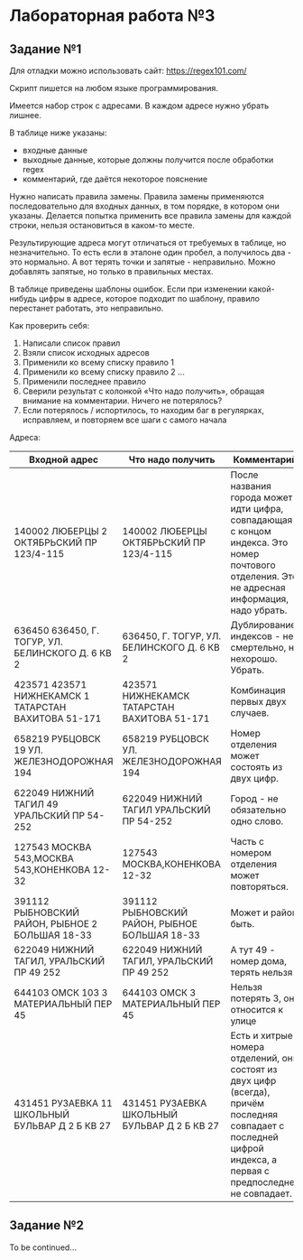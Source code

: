 # Лабораторная работа №3

## Задание №1

Для отладки можно использовать сайт: https://regex101.com/

Скрипт пишется на любом языке программирования.

Имеется набор строк с адресами. В каждом адресе нужно убрать лишнее. 

В таблице ниже указаны:
+ входные данные
+ выходные данные, которые должны получится после обработки regex
+ комментарий, где даётся некоторое пояснение

Нужно написать правила замены. Правила замены применяются последовательно для входных данных, в том порядке, в котором они указаны. Делается попытка применить все правила замены для каждой строки, нельзя остановиться в каком-то месте.

Результирующие адреса могут отличаться от требуемых в таблице, но незначительно. То есть если в эталоне один пробел, а получилось два - это нормально. А вот терять точки и запятые - неправильно. Можно добавлять запятые, но только в правильных местах.

В таблице приведены шаблоны ошибок. Если при изменении какой-нибудь цифры в адресе, которое подходит по шаблону, правило перестанет работать, это неправильно.

Как проверить себя:

1. Написали список правил
2. Взяли список исходных адресов
3. Применили ко всему списку правило 1
4. Применили ко всему списку правило 2
    ...
5. Применили последнее правило
6. Сверили результат с колонкой «Что надо получить», обращая внимание на комментарии. Ничего не потерялось?
7. Если потерялось / испортилось, то находим баг в регулярках, исправляем, и повторяем все шаги с самого начала

Адреса:

| Входной адрес                                        | Что надо получить                               | Комментарий                                                                                                                                                      |
| ---------------------------------------------------- | ----------------------------------------------- | ---------------------------------------------------------------------------------------------------------------------------------------------------------------- |
| 140002 ЛЮБЕРЦЫ 2 ОКТЯБРЬСКИЙ ПР 123/4-115            | 140002 ЛЮБЕРЦЫ ОКТЯБРЬСКИЙ ПР 123/4-115         | После названия города может идти цифра, совпадающая с концом индекса. Это номер почтового отделения. Это не адресная информация, надо убрать.                    |
| 636450 636450, Г. ТОГУР, УЛ. БЕЛИНСКОГО Д. 6 КВ 2    | 636450, Г. ТОГУР, УЛ. БЕЛИНСКОГО Д. 6 КВ 2      | Дублирование индексов - не смертельно, но нехорошо. Убрать.                                                                                                      |
| 423571 423571 НИЖНЕКАМСК 1 ТАТАРСТАН ВАХИТОВА 51-171 | 423571 НИЖНЕКАМСК ТАТАРСТАН ВАХИТОВА 51-171     | Комбинация первых двух случаев.                                                                                                                                  |
| 658219 РУБЦОВСК 19 УЛ. ЖЕЛЕЗНОДОРОЖНАЯ 194           | 658219 РУБЦОВСК УЛ. ЖЕЛЕЗНОДОРОЖНАЯ 194         | Номер отделения может состоять из двух цифр.                                                                                                                     |
| 622049 НИЖНИЙ ТАГИЛ 49 УРАЛЬСКИЙ ПР 54-252           | 622049 НИЖНИЙ ТАГИЛ УРАЛЬСКИЙ ПР 54-252         | Город - не обязательно одно слово.                                                                                                                               |
| 127543 МОСКВА 543,МОСКВА 543,КОНЕНКОВА 12-32         | 127543 МОСКВА,КОНЕНКОВА 12-32                   | Часть с номером отделения может повторяться.                                                                                                                     |
| 391112 РЫБНОВСКИЙ РАЙОН, РЫБНОЕ 2 БОЛЬШАЯ 18-33      | 391112 РЫБНОВСКИЙ РАЙОН, РЫБНОЕ БОЛЬШАЯ 18-33   | Может и район быть.                                                                                                                                              |
| 622049 НИЖНИЙ ТАГИЛ, УРАЛЬСКИЙ ПР 49 252             | 622049 НИЖНИЙ ТАГИЛ, УРАЛЬСКИЙ ПР 49 252        | А тут 49 - номер дома, терять нельзя                                                                                                                             |
| 644103 ОМСК 103 3 МАТЕРИАЛЬНЫЙ ПЕР 45                | 644103 ОМСК 3 МАТЕРИАЛЬНЫЙ ПЕР 45               | Нельзя потерять 3, она относится к улице                                                                                                                         |
| 431451 РУЗАЕВКА 11 ШКОЛЬНЫЙ БУЛЬВАР Д 2 Б КВ 27      | 431451 РУЗАЕВКА ШКОЛЬНЫЙ БУЛЬВАР Д 2 Б КВ 27    | Есть и хитрые номера отделений, они состоят из двух цифр (всегда), причём последняя совпадает с последней цифрой индекса, а первая с предпоследней не совпадает. |

## Задание №2

To be continued...
